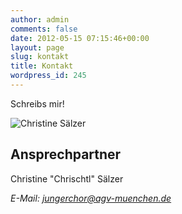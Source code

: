 ```yaml
---
author: admin
comments: false
date: 2012-05-15 07:15:46+00:00
layout: page
slug: kontakt
title: Kontakt
wordpress_id: 245
---
```


Schreibs mir!

![Christine Sälzer](https://www.agv-muenchen.de/wp-content/uploads/2012/05/9d04a4e4-be32-11e2-9f2e-31df71ddb0a5-300x225.jpg)

## Ansprechpartner

Christine "Chrischtl" Sälzer

_E-Mail: [jungerchor@agv-muenchen.de](mailto:jungerchor@agv-muenchen.de)_

## 
